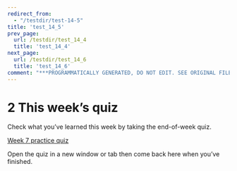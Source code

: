 ```yaml
---
redirect_from:
  - "/testdir/test-14-5"
title: 'test_14_5'
prev_page:
  url: /testdir/test_14_4
  title: 'test_14_4'
next_page:
  url: /testdir/test_14_6
  title: 'test_14_6'
comment: "***PROGRAMMATICALLY GENERATED, DO NOT EDIT. SEE ORIGINAL FILES IN /content***"
---
```

# 2 This week’s quiz


Check what you’ve learned this week by taking the end-of-week quiz.

[Week 7 practice quiz](https://www.open.edu/openlearn/ocw/mod/quiz/view.php?id=78783)

Open the quiz in a new window or tab then come back here when you’ve finished.


